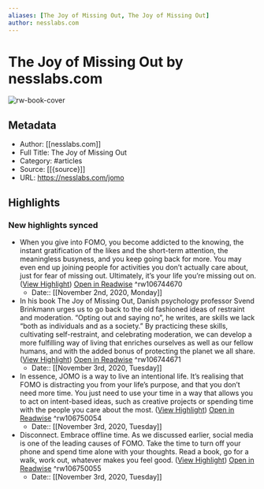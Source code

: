 ```yaml
---
aliases: [The Joy of Missing Out, The Joy of Missing Out]
author: nesslabs.com
---
```

# The Joy of Missing Out by nesslabs.com

![rw-book-cover](https://readwise-assets.s3.amazonaws.com/static/images/article3.5c705a01b476.png)

## Metadata
- Author: [[nesslabs.com]]
- Full Title: The Joy of Missing Out
- Category: #articles
- Source: [[{source}]]
- URL: https://nesslabs.com/jomo

## Highlights
### New highlights synced
- When you give into FOMO, you become addicted to the knowing, the instant gratification of the likes and the short-term attention, the meaningless busyness, and you keep going back for more. You may even end up joining people for activities you don’t actually care about, just for fear of missing out. Ultimately, it’s your life you’re missing out on. ([View Highlight](https://instapaper.com/read/1355518135/14470818)) [Open in Readwise](https://readwise.io/open/106744670) ^rw106744670
    - Date:: [[November 2nd, 2020, Monday]]
- In his book The Joy of Missing Out, Danish psychology professor Svend Brinkmann urges us to go back to the old fashioned ideas of restraint and moderation. “Opting out and saying no”, he writes, are skills we lack “both as individuals and as a society.” By practicing these skills, cultivating self-restraint, and celebrating moderation, we can develop a more fulfilling way of living that enriches ourselves as well as our fellow humans, and with the added bonus of protecting the planet we all share. ([View Highlight](https://instapaper.com/read/1355518135/14472206)) [Open in Readwise](https://readwise.io/open/106744671) ^rw106744671
    - Date:: [[November 3rd, 2020, Tuesday]]
- In essence, JOMO is a way to live an intentional life. It’s realising that FOMO is distracting you from your life’s purpose, and that you don’t need more time. You just need to use your time in a way that allows you to act on intent-based ideas, such as creative projects or spending time with the people you care about the most. ([View Highlight](https://instapaper.com/read/1355518135/14472919)) [Open in Readwise](https://readwise.io/open/106750054) ^rw106750054
    - Date:: [[November 3rd, 2020, Tuesday]]
- Disconnect. Embrace offline time. As we discussed earlier, social media is one of the leading causes of FOMO. Take the time to turn off your phone and spend time alone with your thoughts. Read a book, go for a walk, work out, whatever makes you feel good. ([View Highlight](https://instapaper.com/read/1355518135/14472921)) [Open in Readwise](https://readwise.io/open/106750055) ^rw106750055
    - Date:: [[November 3rd, 2020, Tuesday]]
